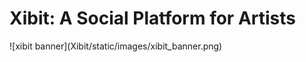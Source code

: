 <h1>Xibit: A Social Platform for Artists</h1>
![xibit banner](Xibit/static/images/xibit_banner.png)
